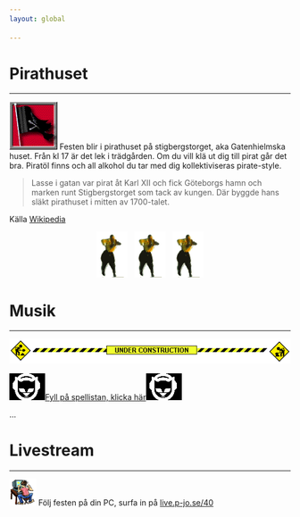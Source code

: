```yaml
---
layout: global

---
```




# Pirathuset

---
![](/assets/img/custom/pirate.gif) Festen blir i pirathuset på stigbergstorget, aka Gatenhielmska huset. Från kl 17 är det lek i trädgården. Om du vill klä ut dig till pirat går det bra. Piratöl finns och all alkohol du tar med dig kollektiviseras pirate-style.

> Lasse i gatan var pirat åt Karl XII och fick Göteborgs hamn och marken runt Stigbergstorget som tack av kungen. Där byggde hans släkt pirathuset i mitten av 1700-talet.

Källa [Wikipedia](https://sv.wikipedia.org/wiki/Gathenhielmska_huset)

<center>
  <!-- TRIPLE MC HAMMER -->
  <img src="/assets/img/test/mchammer.gif">&nbsp;&nbsp;
  <img src="/assets/img/test/mchammer.gif">&nbsp;&nbsp;
  <img src="/assets/img/test/mchammer.gif">
</center>

# Musik
---
<center><img src="/assets/img/test/construction.gif"></center>

![](/assets/img/custom/napster.bmp)[Fyll på spellistan, klicka här](https://open.spotify.com/playlist/279mvn1ms0dFP47o0bfdLx?si=8vRNIbylTDWcpCQ-OTKMaw)![](/assets/img/custom/napster.bmp)

...


# Livestream
---
![](/assets/img/test/hacker.gif) Följ festen på din PC, surfa in på [live.p-jo.se/40](https://live.p-jo.se/40)

